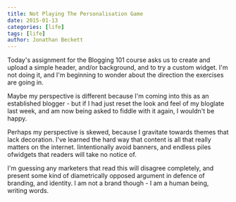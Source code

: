 ```yaml
---
title: Not Playing The Personalisation Game
date: 2015-01-13
categories: [life]
tags: [life]
author: Jonathan Beckett
---
```


Today's assignment for the Blogging 101 course asks us to create and upload a simple header, and/or background, and to try a custom widget. I'm not doing it, and I'm beginning to wonder about the direction the exercises are going in.

Maybe my perspective is different because I'm coming into this as an established blogger - but if I had just reset the look and feel of my bloglate last week, and am now being asked to fiddle with it again, I wouldn't be happy.

Perhaps my perspective is skewed, because I gravitate towards themes that lack decoration. I've learned the hard way that content is all that really matters on the internet. Iintentionally avoid banners, and endless piles ofwidgets that readers will take no notice of.

I'm guessing any marketers that read this will disagree completely, and present some kind of diametrically opposed argument in defence of branding, and identity. I am not a brand though - I am a human being, writing words.